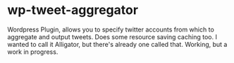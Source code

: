 wp-tweet-aggregator
===================

Wordpress Plugin, allows you to specify twitter accounts from which to aggregate and output tweets. Does some resource saving caching too. I wanted to call it Alligator, but there's already one called that. Working, but a work in progress.
